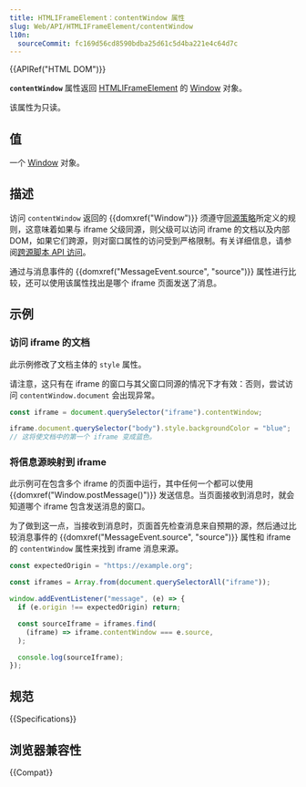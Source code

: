 ```yaml
---
title: HTMLIFrameElement：contentWindow 属性
slug: Web/API/HTMLIFrameElement/contentWindow
l10n:
  sourceCommit: fc169d56cd8590bdba25d61c5d4ba221e4c64d7c
---
```


{{APIRef("HTML DOM")}}

**`contentWindow`** 属性返回 [HTMLIFrameElement](/zh-CN/docs/Web/API/HTMLIFrameElement) 的 [Window](/zh-CN/docs/Web/API/Window) 对象。

该属性为只读。

## 值

一个 [Window](/zh-CN/docs/Web/API/Window) 对象。

## 描述

访问 `contentWindow` 返回的 {{domxref("Window")}} 须遵守[同源策略](/zh-CN/docs/Web/Security/Same-origin_policy)所定义的规则，这意味着如果与 iframe 父级同源，则父级可以访问 iframe 的文档以及内部 DOM，如果它们跨源，则对窗口属性的访问受到严格限制。有关详细信息，请参阅[跨源脚本 API 访问](/zh-CN/docs/Web/Security/Same-origin_policy#cross-origin_script_api_access)。

通过与消息事件的 {{domxref("MessageEvent.source", "source")}} 属性进行比较，还可以使用该属性找出是哪个 iframe 页面发送了消息。

## 示例

### 访问 iframe 的文档

此示例修改了文档主体的 `style` 属性。

请注意，这只有在 iframe 的窗口与其父窗口同源的情况下才有效：否则，尝试访问 `contentWindow.document` 会出现异常。

```js
const iframe = document.querySelector("iframe").contentWindow;

iframe.document.querySelector("body").style.backgroundColor = "blue";
// 这将使文档中的第一个 iframe 变成蓝色。
```

### 将信息源映射到 iframe

此示例可在包含多个 iframe 的页面中运行，其中任何一个都可以使用 {{domxref("Window.postMessage()")}} 发送信息。当页面接收到消息时，就会知道哪个 iframe 包含发送消息的窗口。

为了做到这一点，当接收到消息时，页面首先检查消息来自预期的源，然后通过比较消息事件的 {{domxref("MessageEvent.source", "source")}} 属性和 iframe 的 `contentWindow` 属性来找到 iframe 消息来源。

```js
const expectedOrigin = "https://example.org";

const iframes = Array.from(document.querySelectorAll("iframe"));

window.addEventListener("message", (e) => {
  if (e.origin !== expectedOrigin) return;

  const sourceIframe = iframes.find(
    (iframe) => iframe.contentWindow === e.source,
  );

  console.log(sourceIframe);
});
```

## 规范

{{Specifications}}

## 浏览器兼容性

{{Compat}}
